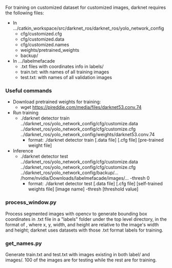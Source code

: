 For training on customized dataset for customized images, darknet requires the following files:
* In .../catkin_workspace/src/darknet_ros/darknet_ros/yolo_network_config
  * cfg/customized.cfg
  * cfg/customized.data
  * cfg/customized.names
  * weights/pretrained_weights
  * backup/
* In .../labelmefacade
  * .txt files with coordinates info in labels/
  * train.txt: with names of all training images
  * test.txt: with names of all validation images

### Useful commands
* Download pretrained weights for training:
  * wget https://pjreddie.com/media/files/darknet53.conv.74
* Run training
  * ./darknet detector train ../darknet_ros/yolo_network_config/cfg/customize.data ../darknet_ros/yolo_network_config/cfg/customize.cfg ../darknet_ros/yolo_network_config/weights/darknet53.conv.74
      * format: ./darknet detector train [.data file] [.cfg file] [pre-trained weight file]
* Inference
  * ./darknet detector test ../darknet_ros/yolo_network_config/cfg/customize.data ../darknet_ros/yolo_network_config/cfg/customize.cfg ../darknet_ros/yolo_network_config/backup/... /home/nvidia/Downloads/labelmefacade/images/... -thresh 0
      * format: ./darknet detector test [.data file] [.cfg file] [self-trained weights file] [image name] -thresh [threshold value]
      
### process_window.py
Process segmented images with opencv to generate bounding box coordinates in .txt file in a "labels" folder under the top level directory, in the format of <object-class> <x> <y> <width> <height>, where x, y, width, and height are relative to the image's width and height; darknet uses datasets with those .txt format labels for training.

### get_names.py
Generate train.txt and test.txt with images existing in both label/ and images/. 100 of the images are for testing while the rest are for training.
